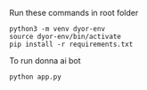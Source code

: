 Run these commands in root folder
```
python3 -m venv dyor-env
source dyor-env/bin/activate
pip install -r requirements.txt
```

To run donna ai bot
```
python app.py
```
